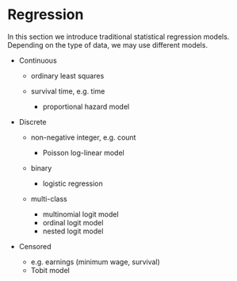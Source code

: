 # Regression

In this section we introduce traditional statistical regression models. Depending on the type of data, we may use different models.

- Continuous

  - ordinary least squares

  - survival time, e.g. time
    - proportional hazard model

- Discrete

  - non-negative integer, e.g. count
    - Poisson log-linear model

  - binary
    - logistic regression

  - multi-class
    - multinomial logit model
    - ordinal logit model
    - nested logit model

- Censored
  - e.g. earnings (minimum wage, survival)
  - Tobit model
